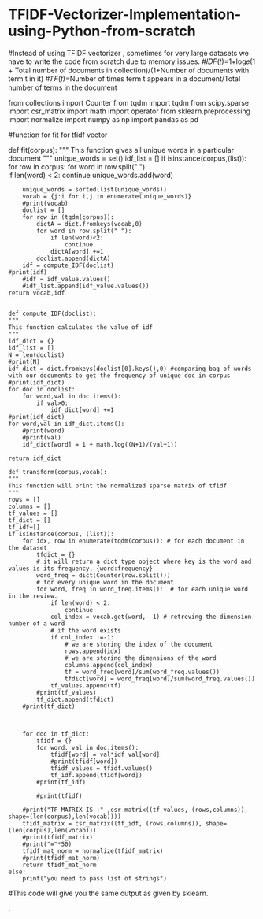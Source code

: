 # TFIDF-Vectorizer-Implementation-using-Python-from-scratch
#Instead of using TFIDF vectorizer , sometimes for very large datasets we have to write the code from scratch due to memory issues.
#𝐼𝐷𝐹(𝑡)=1+log𝑒(1 + Total number of documents in collection)/(1+Number of documents with term t in it)
#𝑇𝐹(𝑡)=Number of times term t appears in a document/Total number of terms in the document






from collections import Counter
from tqdm import tqdm
from scipy.sparse import csr_matrix
import math
import operator
from sklearn.preprocessing import normalize
import numpy as np
import pandas as pd


#function for fit for tfidf vector


def fit(corpus):
    """
    This function gives all unique words in a particular document
    """
    unique_words = set()
    idf_list = []
    if isinstance(corpus,(list)):
        for row in corpus:
            for word in row.split(" "):                
                if len(word) < 2:
                    continue
                unique_words.add(word)
    
        unique_words = sorted(list(unique_words))
        vocab = {j:i for i,j in enumerate(unique_words)}
        #print(vocab)
        doclist = []
        for row in (tqdm(corpus)):
            dictA = dict.fromkeys(vocab,0)
            for word in row.split(" "):
                if len(word)<2:
                    continue
                dictA[word] +=1
            doclist.append(dictA)
        idf = compute_IDF(doclist)
    #print(idf)
        #idf = idf_value.values()
        #idf_list.append(idf_value.values())
    return vocab,idf
    
    
    def compute_IDF(doclist): 
    """
    This function calculates the value of idf
    """
    idf_dict = {}
    idf_list = []
    N = len(doclist)
    #print(N)
    idf_dict = dict.fromkeys(doclist[0].keys(),0) #comparing bag of words with our documents to get the frequency of unique doc in corpus
    #print(idf_dict)
    for doc in doclist:
        for word,val in doc.items():
            if val>0:
                idf_dict[word] +=1
    #print(idf_dict)    
    for word,val in idf_dict.items():
        #print(word)
        #print(val)
        idf_dict[word] = 1 + math.log((N+1)/(val+1))
        
    return idf_dict
    
    def transform(corpus,vocab):
    """
    This function will print the normalized sparse matrix of tfidf
    """
    rows = []
    columns = []
    tf_values = []
    tf_dict = []
    tf_idf=[]
    if isinstance(corpus, (list)):
        for idx, row in enumerate(tqdm(corpus)): # for each document in the dataset  
            tfdict = {}
            # it will return a dict type object where key is the word and values is its frequency, {word:frequency}
            word_freq = dict(Counter(row.split()))
            # for every unique word in the document
            for word, freq in word_freq.items():  # for each unique word in the review.                
                if len(word) < 2:
                    continue
                col_index = vocab.get(word, -1) # retreving the dimension number of a word
                # if the word exists
                if col_index !=-1:
                    # we are storing the index of the document
                    rows.append(idx)
                    # we are storing the dimensions of the word
                    columns.append(col_index)
                    tf = word_freq[word]/sum(word_freq.values())
                    tfdict[word] = word_freq[word]/sum(word_freq.values())
                tf_values.append(tf)
            #print(tf_values)
            tf_dict.append(tfdict) 
        #print(tf_dict)
            
            

        for doc in tf_dict:
            tfidf = {}
            for word, val in doc.items():
                tfidf[word] = val*idf_val[word]
                #print(tfidf[word])
                tfidf_values = tfidf.values()
                tf_idf.append(tfidf[word])
            #print(tf_idf)
            
            #print(tfidf)
        
        #print("TF MATRIX IS :" ,csr_matrix((tf_values, (rows,columns)), shape=(len(corpus),len(vocab))))
        tfidf_matrix = csr_matrix((tf_idf, (rows,columns)), shape=(len(corpus),len(vocab)))
        #print(tfidf_matrix)
        #print("="*50)
        tfidf_mat_norm = normalize(tfidf_matrix)
        #print(tfidf_mat_norm)
        return tfidf_mat_norm
    else:
        print("you need to pass list of strings")


#This code will give you the same output as given by sklearn.

.
